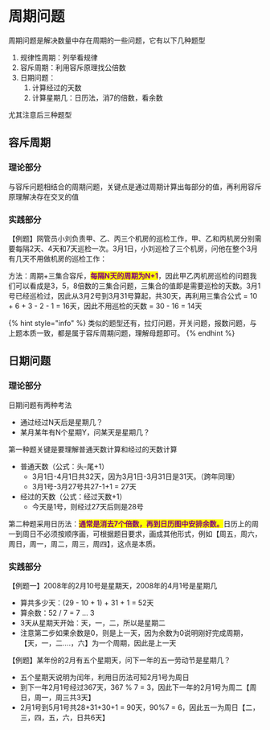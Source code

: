 # 周期问题

周期问题是解决数量中存在周期的一些问题，它有以下几种题型

1. 规律性周期：列举看规律
2. 容斥周期：利用容斥原理找公倍数
3. 日期问题：
   1. 计算经过的天数
   2. 计算星期几：日历法，消7的倍数，看余数

尤其注意后三种题型

## 容斥周期

### 理论部分

与容斥问题相结合的周期问题，关键点是通过周期计算出每部分的值，再利用容斥原理解决存在交叉的值

### 实践部分

【例题】网管员小刘负责甲、乙、丙三个机房的巡检工作，甲、乙和丙机房分别需要每隔2天、4天和7天巡检一次。3月1日，小刘巡检了三个机房，问他在整个3月有几天不用做机房的巡检工作：

方法：周期+三集合容斥，<mark style="color:purple;">**每隔N天的周期为N+1**</mark>，因此甲乙丙机房巡检的问题我们可以看成是3，5，8倍数的三集合问题，三集合的值即是需要巡检的天数。3月1号已经巡检过，因此从3月2号到3月31号算起，共30天，再利用三集合公式 = 10 + 6 + 3 - 2 - 1 = 16天，因此不用巡检的天数 = 30 - 16 = 14天

{% hint style="info" %}
类似的题型还有，拉灯问题，开关问题，报数问题，与上题本质一致，都是属于容斥周期问题，理解母题即可。
{% endhint %}

## 日期问题

### 理论部分

日期问题有两种考法

* 通过经过N天后是星期几？
* 某月某年有N个星期Y，问某天是星期几？

第一种题关键是要理解普通天数计算和经过的天数计算

* 普通天数（公式：头-尾+1）
  * 3月1日-4月1日共32天，因为3月1日-3月31日是31天。（跨年同理）
  * 3月1号-3月27号共27-1+1 = 27天
* 经过的天数（公式：经过天数+1）
  * 今天是1号，则经过27天后则是28号

第二种题采用日历法：<mark style="color:purple;">**通常是消去7个倍数，再到日历图中安排余数。**</mark>日历上的周一到周日不必须按顺序画，可根据题目要求，画成其他形式，例如【周五，周六，周日，周一，周二，周三，周四】，这点是本质。





### 实践部分

【例题一】2008年的2月10号是星期天，2008年的4月1号是星期几

* 算共多少天：(29 - 10 + 1) + 31 + 1 = 52天
* 算余数：52 / 7 = 7 ... 3
* 3天从星期天开始：天，一，二，所以是星期二
* 注意第二步如果余数是0，则是上一天，因为余数为0说明刚好完成周期，【天，一，二....，六】为一个周期，因此是上一天

【例题】某年份的2月有五个星期天，问下一年的五一劳动节是星期几？

* 五个星期天说明为闰年，利用日历法可知2月1号为周日
* 到下一年2月1号经过367天，367 % 7 = 3，因此下一年的2月1号为周二【周日，周一，周三共3天】
* 2月1号到5月1号共28+31+30+1 = 90天，90%7 = 6，因此五一为周日【二，三，四，五，六，日共6天】

